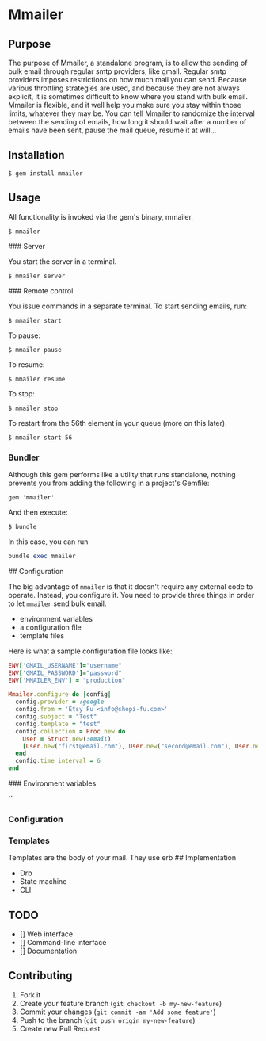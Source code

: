 # Mmailer

## Purpose

The purpose of Mmailer, a standalone program, is to allow the sending of bulk email through regular smtp providers, like gmail.
Regular smtp providers imposes restrictions on how much mail you can send. Because various throttling strategies are used, and because they are not  always explicit, it is sometimes difficult to know where you stand with bulk email.
Mmailer is flexible, and it well help you make sure you stay within those limits, whatever they may be.
You can tell Mmailer to randomize the interval between the sending of emails, how long it should wait after a number of emails have been sent, pause the mail queue, resume it at will...

## Installation

    $ gem install mmailer

## Usage

All functionality is invoked via the gem's binary, mmailer.

    $ mmailer

### Server

You start the server in a terminal.

    $ mmailer server

### Remote control

You issue commands in a separate terminal. To start sending emails, run:

    $ mmailer start

To pause:

    $ mmailer pause

To resume:

    $ mmailer resume

To stop:

    $ mmailer stop

To restart from  the 56th element in your queue (more on this later).

    $ mmailer start 56

### Bundler

Although this gem performs like a utility that runs standalone, nothing prevents you from adding the following in a project's Gemfile:

    gem 'mmailer'

And then execute:

    $ bundle


In this case, you can run
```ruby
bundle exec mmailer
```

## Configuration

The big advantage of `mmailer` is that it doesn't require any external code to operate. Instead, you configure it.
You need to provide three things in order to let `mmailer` send bulk email.

 * environment variables
 * a configuration file
 * template files

Here is what a sample configuration file looks like:
```ruby
ENV['GMAIL_USERNAME']="username"
ENV['GMAIL_PASSWORD']="password"
ENV['MMAILER_ENV'] = "production"

Mmailer.configure do |config|
  config.provider = :google
  config.from = 'Etsy Fu <info@shopi-fu.com>'
  config.subject = "Test"
  config.template = "test"
  config.collection = Proc.new do
    User = Struct.new(:email)
    [User.new("first@email.com"), User.new("second@email.com"), User.new("third@email.com")]
  end
  config.time_interval = 6
end

```
### Environment variables

``

### Configuration

### Templates

Templates are the body of your mail. They use erb
## Implementation

* Drb
* State machine
* CLI

## TODO

* [] Web interface
* [] Command-line interface
* [] Documentation

## Contributing

1. Fork it
2. Create your feature branch (`git checkout -b my-new-feature`)
3. Commit your changes (`git commit -am 'Add some feature'`)
4. Push to the branch (`git push origin my-new-feature`)
5. Create new Pull Request
